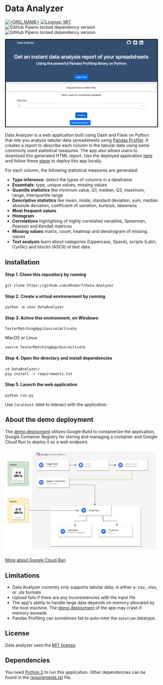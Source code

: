 # Data Analyzer

[![<ORG_NAME>](https://circleci.com/gh/dkedar7/Data-Analyzer.svg?style=svg)](https://circleci.com/gh/dkedar7/Data-Analyzer)
[![License: MIT](https://img.shields.io/badge/License-MIT-yellow.svg)](https://opensource.org/licenses/MIT)
![GitHub Pipenv locked dependency version](https://img.shields.io/github/pipenv/locked/dependency-version/dkedar7/Data-Analyzer/flask)
![GitHub Pipenv locked dependency version](https://img.shields.io/github/pipenv/locked/dependency-version/dkedar7/Data-Analyzer/dash)

![Data Analyzer Demo](https://github.com/dkedar7/Data-Analyzer/blob/master/Analyzer/assets/Demo.png?raw=true)

Data Analyzer is a web application built using Dash and Flask on Python that lets you analyze tabular data spreadsheets using [Pandas Profiler](https://github.com/pandas-profiling/pandas-profiling). It creates a report to describe each column in the tabular data using some commonly used statistical measures. The app also allows users to download this generated HTML report. Use the deployed application [here](https://data-analyzer-hpn4y2dvda-uc.a.run.app/) and follow these [steps](#Installation) to deploy this app locally.

For each column, the following statistical measures are generated:
* **Type inference**: detect the types of columns in a dataframe.
* **Essentials**: type, unique values, missing values
* **Quantile statistics** like minimum value, Q1, median, Q3, maximum, range, interquartile range
* **Descriptive statistics** like mean, mode, standard deviation, sum, median absolute deviation, coefficient of variation, kurtosis, skewness
* **Most frequent values**
* **Histogram**
* **Correlations** highlighting of highly correlated variables, Spearman, Pearson and Kendall matrices
* **Missing values** matrix, count, heatmap and dendrogram of missing values
* **Text analysis** learn about categories (Uppercase, Space), scripts (Latin, Cyrillic) and blocks (ASCII) of text data.

## Installation

#### Step 1. Clone this repository by running

    git clone https://github.com/dkedar7/Data-Analyzer
    
#### Step 2. Create a virtual environement by running

    python -m venv DataAnalyzer
        
#### Step 3. Active this environment, on Windows:

    TesterMatchingApp\Source\Activate

MacOS or Linux:

    source TesterMatchingApp/bin/activate
    
#### Step 4. Open the directory and install dependencies

    cd DataAnalyzer/
    pip install -r requirements.txt
    
#### Step 5. Launch the web application

    python run.py
    
Use `localhost:8080` to interact with the application.

## About the demo deployment

The [demo deployment](https://data-analyzer-hpn4y2dvda-uc.a.run.app/) utilizes Google Build to containerize the application, Google Container Registry for storing and managing a container and Google Cloud Run to deploy it as a web endpoint.

![Cloud Run Architecture](https://github.com/dkedar7/Data-Analyzer/blob/master/Analyzer/assets/architecture.png?raw=true)

[More about Google Cloud Run](https://cloud.google.com/run/docs/)

## Limitations
* Data Analyzer currently only supports tabular data, in either a .csv, .xlsx, or .xls formats
* Upload fails if there are any inconsistencies with the input file
* The app's ability to handle large data depends on memory allocated by the host machine. The [demo deployment](#https://data-analyzer-hpn4y2dvda-uc.a.run.app/) of the app may crash if memory exceeds
* Pandas Profiling can sometimes fail to auto-inter the `datetime` datatype.

## License
Data analyzer uses the [MIT license](https://github.com/dkedar7/Data-Analyzer/blob/master/LICENSE).

## Dependencies

You need [Python 3](https://python3statement.org/) to run this application. Other dependencies can be found in the [requirements.txt](https://github.com/pandas-profiling/pandas-profiling/blob/master/requirements.txt) file.
